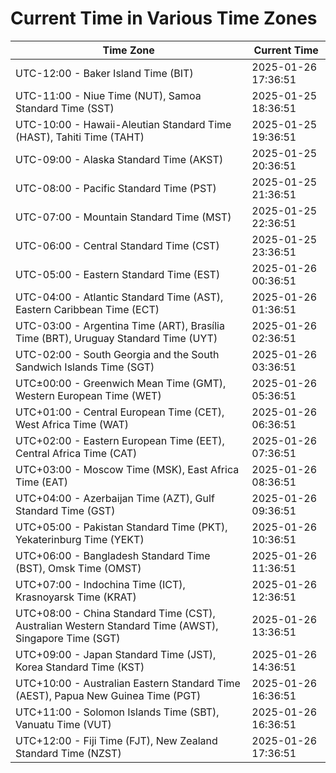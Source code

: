 # Current Time in Various Time Zones

| Time Zone | Current Time |
|-----------|--------------|
| UTC-12:00 - Baker Island Time (BIT) | 2025-01-26 17:36:51 |
| UTC-11:00 - Niue Time (NUT), Samoa Standard Time (SST) | 2025-01-25 18:36:51 |
| UTC-10:00 - Hawaii-Aleutian Standard Time (HAST), Tahiti Time (TAHT) | 2025-01-25 19:36:51 |
| UTC-09:00 - Alaska Standard Time (AKST) | 2025-01-25 20:36:51 |
| UTC-08:00 - Pacific Standard Time (PST) | 2025-01-25 21:36:51 |
| UTC-07:00 - Mountain Standard Time (MST) | 2025-01-25 22:36:51 |
| UTC-06:00 - Central Standard Time (CST) | 2025-01-25 23:36:51 |
| UTC-05:00 - Eastern Standard Time (EST) | 2025-01-26 00:36:51 |
| UTC-04:00 - Atlantic Standard Time (AST), Eastern Caribbean Time (ECT) | 2025-01-26 01:36:51 |
| UTC-03:00 - Argentina Time (ART), Brasília Time (BRT), Uruguay Standard Time (UYT) | 2025-01-26 02:36:51 |
| UTC-02:00 - South Georgia and the South Sandwich Islands Time (SGT) | 2025-01-26 03:36:51 |
| UTC±00:00 - Greenwich Mean Time (GMT), Western European Time (WET) | 2025-01-26 05:36:51 |
| UTC+01:00 - Central European Time (CET), West Africa Time (WAT) | 2025-01-26 06:36:51 |
| UTC+02:00 - Eastern European Time (EET), Central Africa Time (CAT) | 2025-01-26 07:36:51 |
| UTC+03:00 - Moscow Time (MSK), East Africa Time (EAT) | 2025-01-26 08:36:51 |
| UTC+04:00 - Azerbaijan Time (AZT), Gulf Standard Time (GST) | 2025-01-26 09:36:51 |
| UTC+05:00 - Pakistan Standard Time (PKT), Yekaterinburg Time (YEKT) | 2025-01-26 10:36:51 |
| UTC+06:00 - Bangladesh Standard Time (BST), Omsk Time (OMST) | 2025-01-26 11:36:51 |
| UTC+07:00 - Indochina Time (ICT), Krasnoyarsk Time (KRAT) | 2025-01-26 12:36:51 |
| UTC+08:00 - China Standard Time (CST), Australian Western Standard Time (AWST), Singapore Time (SGT) | 2025-01-26 13:36:51 |
| UTC+09:00 - Japan Standard Time (JST), Korea Standard Time (KST) | 2025-01-26 14:36:51 |
| UTC+10:00 - Australian Eastern Standard Time (AEST), Papua New Guinea Time (PGT) | 2025-01-26 16:36:51 |
| UTC+11:00 - Solomon Islands Time (SBT), Vanuatu Time (VUT) | 2025-01-26 16:36:51 |
| UTC+12:00 - Fiji Time (FJT), New Zealand Standard Time (NZST) | 2025-01-26 17:36:51 |
